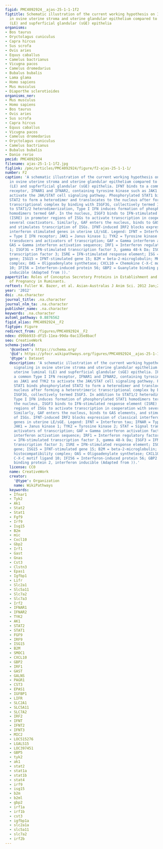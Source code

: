 ```yaml
---
figid: PMC4092924__ajas-25-1-1-1f2
figtitle: Schematic illustration of the current working hypothesis on IFNT signaling
  in ovine uterine stroma and uterine glandular epithelium compared to uterine luminal
  (LE) and supferficial glandular (sGE) epithelia
organisms:
- Bos taurus
- Oryctolagus cuniculus
- Capra hircus
- Sus scrofa
- Ovis aries
- Equus caballus
- Camelus bactrianus
- Vicugna pacos
- Camelus dromedarius
- Bubalus bubalis
- Lama glama
- Homo sapiens
- Mus musculus
- Diaporthe sclerotioides
organisms_ner:
- Mus musculus
- Homo sapiens
- Bos taurus
- Ovis aries
- Sus scrofa
- Capra hircus
- Equus caballus
- Vicugna pacos
- Camelus dromedarius
- Oryctolagus cuniculus
- Camelus bactrianus
- Bubalus bubalis
- Danio rerio
pmcid: PMC4092924
filename: ajas-25-1-1-1f2.jpg
figlink: /pmc/articles/PMC4092924/figure/f2-ajas-25-1-1-1/
number: F2
caption: 'A schematic illustration of the current working hypothesis on IFNT signaling
  in ovine uterine stroma and uterine glandular epithelium compared to uterine luminal
  (LE) and supferficial glandular (sGE) epithelia. IFNT binds to a common Type I IFN
  receptor, IFNAR1 and IFNAR2, containing tyrosine kinase such as JAK1 and TYK2 to
  activate the JAK/STAT cell signaling pathway. Phosphorylated STAT1 binds phosphorylated
  STAT2 to form a heterodimer and translocates to the nucleus after forming a heterotrimeric
  transcriptional complex by binding with ISGF3G, collectively termed ISGF3. In addition
  to STAT1/2 heterodimerization, Type I IFN induces formation of phosphorylated STAT1
  homodimers termed GAF. In the nucleus, ISGF3 binds to IFN-stimulated response element
  (ISRE) in promoter regions of ISGs to activate transcription in cooperation with
  several coactivators. Similarly, GAF enters the nucleus, binds to GAS elements,
  and stimulates transcription of ISGs. IFNT-induced IRF2 blocks expression of classical
  interferon stimulated genes in uterine LE/sGE. Legend: IFNT = Interferon tau; IFNAR
  = Type I IFN receptor; JAK1 = Janus kinase 1; TYK2 = Tyrosine kinase 2; STAT = Signal
  transducers and activators of transcription; GAF = Gamma interferon activation factor;
  GAS = Gamma interferon activation sequence; IRF1 = Interferon regulatory factor
  1; ISGF3G = IFN-stimulated transcription factor 3, gamma 48-k Da; ISGF3 = IFN-stimulated
  transcription factor 3; ISRE = IFN-stimulated response element; ISG = IFNT-stimulated
  gene; ISG15 = IFNT-stimulated gene 15; B2M = beta-2-microglobulin; MHC = Major histocompatibility
  complex; OAS = Oligoadenylate synthetase; CXCL10 = Chemokine C-X-C motif ligand
  10; IFI56 = Interferon-induced protein 56; GBP2 = Guanylate binding protein 2, interferon
  inducible (Adapted from )).'
papertitle: Roles of Conceptus Secretory Proteins in Establishment and Maintenance
  of Pregnancy in Ruminants.
reftext: Fuller W. Bazer, et al. Asian-Australas J Anim Sci. 2012 Jan;25(1):1-16.
year: '2012'
doi: .na.character
journal_title: .na.character
journal_nlm_ta: .na.character
publisher_name: .na.character
keywords: .na.character
automl_pathway: 0.8876562
figid_alias: PMC4092924__F2
figtype: Figure
redirect_from: /figures/PMC4092924__F2
ndex: d99bb933-df15-11ea-99da-0ac135e8bacf
seo: CreativeWork
schema-jsonld:
  '@context': https://schema.org/
  '@id': https://pfocr.wikipathways.org/figures/PMC4092924__ajas-25-1-1-1f2.html
  '@type': Dataset
  description: 'A schematic illustration of the current working hypothesis on IFNT
    signaling in ovine uterine stroma and uterine glandular epithelium compared to
    uterine luminal (LE) and supferficial glandular (sGE) epithelia. IFNT binds to
    a common Type I IFN receptor, IFNAR1 and IFNAR2, containing tyrosine kinase such
    as JAK1 and TYK2 to activate the JAK/STAT cell signaling pathway. Phosphorylated
    STAT1 binds phosphorylated STAT2 to form a heterodimer and translocates to the
    nucleus after forming a heterotrimeric transcriptional complex by binding with
    ISGF3G, collectively termed ISGF3. In addition to STAT1/2 heterodimerization,
    Type I IFN induces formation of phosphorylated STAT1 homodimers termed GAF. In
    the nucleus, ISGF3 binds to IFN-stimulated response element (ISRE) in promoter
    regions of ISGs to activate transcription in cooperation with several coactivators.
    Similarly, GAF enters the nucleus, binds to GAS elements, and stimulates transcription
    of ISGs. IFNT-induced IRF2 blocks expression of classical interferon stimulated
    genes in uterine LE/sGE. Legend: IFNT = Interferon tau; IFNAR = Type I IFN receptor;
    JAK1 = Janus kinase 1; TYK2 = Tyrosine kinase 2; STAT = Signal transducers and
    activators of transcription; GAF = Gamma interferon activation factor; GAS = Gamma
    interferon activation sequence; IRF1 = Interferon regulatory factor 1; ISGF3G
    = IFN-stimulated transcription factor 3, gamma 48-k Da; ISGF3 = IFN-stimulated
    transcription factor 3; ISRE = IFN-stimulated response element; ISG = IFNT-stimulated
    gene; ISG15 = IFNT-stimulated gene 15; B2M = beta-2-microglobulin; MHC = Major
    histocompatibility complex; OAS = Oligoadenylate synthetase; CXCL10 = Chemokine
    C-X-C motif ligand 10; IFI56 = Interferon-induced protein 56; GBP2 = Guanylate
    binding protein 2, interferon inducible (Adapted from )).'
  license: CC0
  name: CreativeWork
  creator:
    '@type': Organization
    name: WikiPathways
  keywords:
  - Ifnar1
  - Tyk2
  - Ak1
  - Stat2
  - Stat1
  - Fgf9
  - Irf9
  - Isg15
  - B2m
  - mic
  - Cxcl10
  - Gbp2
  - Irf1
  - Gast
  - Gnas
  - Cst3
  - Clstn3
  - Epas1
  - Igfbp1
  - Lifr
  - Slc2a1
  - Slc5a11
  - Slc7a2
  - Slc7a3
  - Irf2
  - IFNAR1
  - IFNAR2
  - TYK2
  - AK1
  - STAT2
  - STAT1
  - FGF9
  - IRF9
  - ISG15
  - B2M
  - SMOC1
  - CXCL10
  - GBP2
  - IRF1
  - GAST
  - GALNS
  - PAGR1
  - CST3
  - EPAS1
  - IGFBP1
  - LIFR
  - SLC2A1
  - SLC5A11
  - SLC7A2
  - IRF2
  - IFNT
  - IFNT2
  - IFNT3
  - MIC2
  - LOC515276
  - LGALS15
  - LOC397451
  - GBP5
  - tyk2
  - ak1
  - stat2
  - stat1a
  - stat1b
  - stat4
  - irf9
  - isg15
  - b2m
  - b2ml
  - gbp2
  - irf1a
  - irf1b
  - cst3
  - igfbp1a
  - slc2a1a
  - slc5a11
  - slc7a2
  - irf2b
---
```

